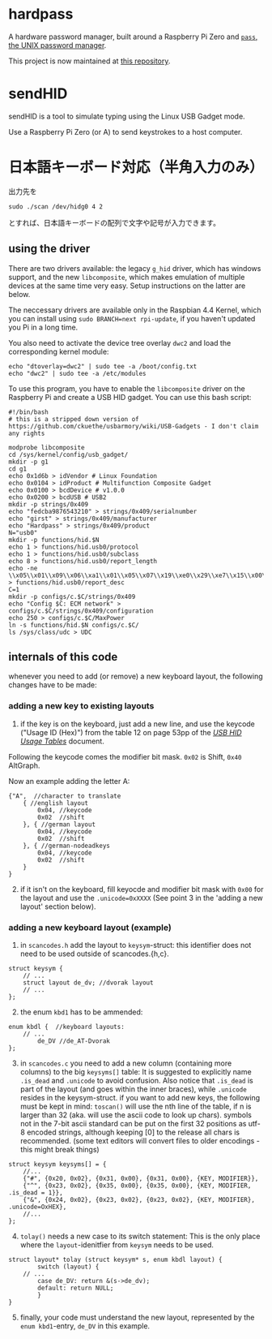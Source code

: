 # hardpass
A hardware password manager, built around a Raspberry Pi Zero and [`pass`, the UNIX password manager](https://passwordstore.org).

This project is now maintained at [this repository](https://github.com/girst/hardpass-passwordmanager). 

# sendHID

sendHID is a tool to simulate typing using the Linux USB Gadget mode. 

Use a Raspberry Pi Zero (or A) to send keystrokes to a host computer. 

# 日本語キーボード対応（半角入力のみ）
出力先を
```
sudo ./scan /dev/hidg0 4 2
```
とすれば、日本語キーボードの配列で文字や記号が入力できます。

## using the driver
There are two drivers available: the legacy `g_hid` driver, which has windows support, and the new `libcomposite`, which makes emulation of multiple devices at the same time very easy. Setup instructions on the latter are below. 

The neccessary drivers are available only in the Raspbian 4.4 Kernel, which you can install using `sudo BRANCH=next rpi-update`, if you haven't updated you Pi in a long time. 

You also need to activate the device tree overlay `dwc2` and load the corresponding kernel module:
```
echo "dtoverlay=dwc2" | sudo tee -a /boot/config.txt
echo "dwc2" | sudo tee -a /etc/modules
```

To use this program, you have to enable the `libcomposite` driver on the Raspberry Pi and create a USB HID gadget. 
You can use this bash script:
```
#!/bin/bash
# this is a stripped down version of https://github.com/ckuethe/usbarmory/wiki/USB-Gadgets - I don't claim any rights

modprobe libcomposite
cd /sys/kernel/config/usb_gadget/
mkdir -p g1
cd g1
echo 0x1d6b > idVendor # Linux Foundation
echo 0x0104 > idProduct # Multifunction Composite Gadget
echo 0x0100 > bcdDevice # v1.0.0
echo 0x0200 > bcdUSB # USB2
mkdir -p strings/0x409
echo "fedcba9876543210" > strings/0x409/serialnumber
echo "girst" > strings/0x409/manufacturer 
echo "Hardpass" > strings/0x409/product
N="usb0"
mkdir -p functions/hid.$N
echo 1 > functions/hid.usb0/protocol
echo 1 > functions/hid.usb0/subclass
echo 8 > functions/hid.usb0/report_length
echo -ne \\x05\\x01\\x09\\x06\\xa1\\x01\\x05\\x07\\x19\\xe0\\x29\\xe7\\x15\\x00\\x25\\x01\\x75\\x01\\x95\\x08\\x81\\x02\\x95\\x01\\x75\\x08\\x81\\x03\\x95\\x05\\x75\\x01\\x05\\x08\\x19\\x01\\x29\\x05\\x91\\x02\\x95\\x01\\x75\\x03\\x91\\x03\\x95\\x06\\x75\\x08\\x15\\x00\\x25\\x94\\x05\\x07\\x19\\x00\\x29\\x94\\x81\\x00\\xc0 > functions/hid.usb0/report_desc
C=1
mkdir -p configs/c.$C/strings/0x409
echo "Config $C: ECM network" > configs/c.$C/strings/0x409/configuration 
echo 250 > configs/c.$C/MaxPower 
ln -s functions/hid.$N configs/c.$C/
ls /sys/class/udc > UDC
```

## internals of this code
whenever you need to add (or remove) a new keyboard layout, the following changes have to be made:

### adding a new key to existing layouts

1. if the key is on the keyboard, just add a new line, and use the keycode ("Usage ID (Hex)") from the table 12 on page 53pp of the [_USB HID Usage Tables_](https://www.usb.org/sites/default/files/documents/hut1_12v2.pdf) document. 

Following the keycode comes the modifier bit mask. `0x02` is Shift, `0x40` AltGraph. 

Now an example adding the letter A:

```
{"A",  //character to translate
	{ //english layout
		0x04, //keycode
		0x02  //shift
	}, { //german layout
		0x04, //keycode
		0x02  //shift
	}, { //german-nodeadkeys
		0x04, //keycode
		0x02  //shift
	}
}
```

2. if it isn't on the keyboard, fill keyocde and modifier bit mask with `0x00` for the layout and use the `.unicode=0xXXXX` (See point 3 in the 'adding a new layout' section below). 

### adding a new keyboard layout (example)
1. in `scancodes.h` add the layout to `keysym`-struct:
this identifier does not need to be used outside of scancodes.{h,c}. 
```
struct keysym {
	// ...
	struct layout de_dv; //dvorak layout
	// ...
};
```
2. the enum `kbd1` has to be ammended:
```
enum kbdl {  //keyboard layouts:
	// ...
        de_DV //de_AT-Dvorak
};
```
3. in `scancodes.c` you need to add a new column (containing more columns) to the big `keysyms[]` table:
It is suggested to explicitly name `.is_dead` and `.unicode` to avoid confusion. Also notice that `.is_dead` is part of the layout (and goes within the inner braces), while `.unicode` resides in the keysym-struct. 
if you want to add new keys, the following must be kept in mind: `toscan()` will use the nth line of the table, if n is larger than 32 (aka. will use the ascii code to look up chars). symbols not in the 7-bit ascii standard can be put on the first 32 positions as utf-8 encoded strings, although keeping [0] to the release all chars is recommended. (some text editors will convert files to older encodings - this might break things)
```
struct keysym keysyms[] = {
	//...
	{"#", {0x20, 0x02}, {0x31, 0x00}, {0x31, 0x00}, {KEY, MODIFIER}},
	{"^", {0x23, 0x02}, {0x35, 0x00}, {0x35, 0x00}, {KEY, MODIFIER, .is_dead = 1}},
	{"&", {0x24, 0x02}, {0x23, 0x02}, {0x23, 0x02}, {KEY, MODIFIER}, .unicode=OxHEX},
	//...
};
```
4. `tolay()` needs a new case to its switch statement:
This is the only place where the `layout`-idenitfier from `keysym` needs to be used. 
```
struct layout* tolay (struct keysym* s, enum kbdl layout) {
        switch (layout) {
	// ...
        case de_DV: return &(s->de_dv);
        default: return NULL;
        }
}
```
5. finally, your code must understand the new layout, represented by the `enum kbd1`-entry, `de_DV` in this example. 
